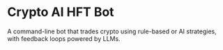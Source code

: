 # Crypto AI HFT Bot

A command-line bot that trades crypto using rule-based or AI strategies, with feedback loops powered by LLMs.
